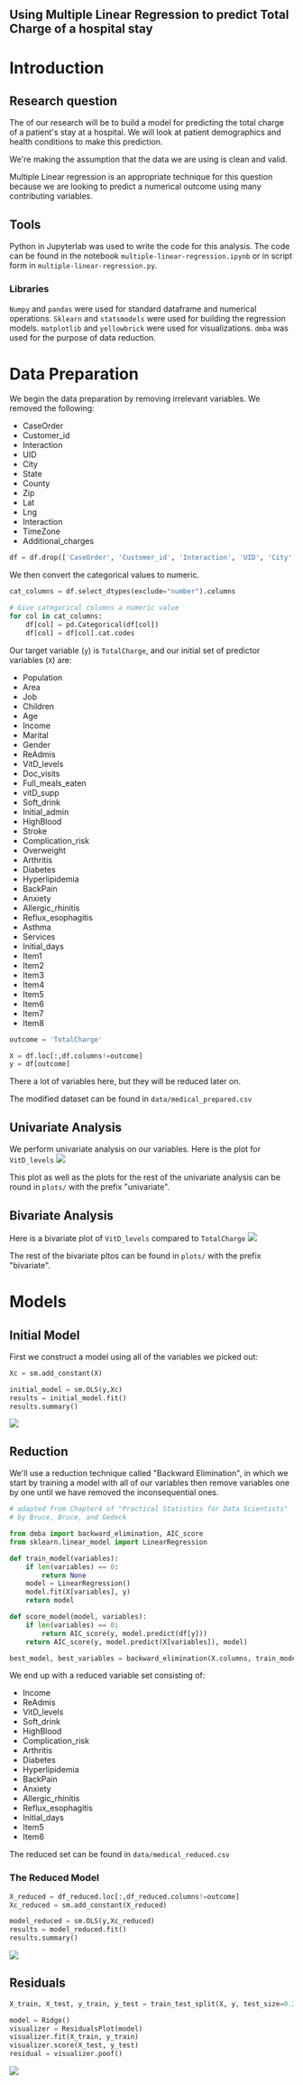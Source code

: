 Using Multiple Linear Regression to predict Total Charge of a hospital stay
---

# Introduction


## Research question

The of our research will be to build a model for predicting the total charge of a patient's stay at a hospital. We will look at patient demographics and health conditions to make this prediction.

We're making the assumption that the data we are using is clean and valid.

Multiple Linear regression is an appropriate technique for this question because we are looking to predict a numerical outcome using many contributing variables.

## Tools

Python in Jupyterlab was used to write the code for this analysis. The code can be found in the notebook ``multiple-linear-regression.ipynb`` or in script form in ``multiple-linear-regression.py``.

### Libraries

``Numpy`` and ``pandas`` were used for standard dataframe and numerical operations. ``Sklearn`` and ``statsmodels`` were used for building the regression models. ``matplotlib`` and ``yellowbrick`` were used for visualizations. ``dmba`` was used for the purpose of data reduction.


# Data Preparation

We begin the data preparation by removing irrelevant variables. We removed the following:
- CaseOrder
- Customer_id
- Interaction
- UID
- City
- State
- County
- Zip
- Lat
- Lng
- Interaction
- TimeZone
- Additional_charges

```python
df = df.drop(['CaseOrder', 'Customer_id', 'Interaction', 'UID', 'City', 'State', 'County', 'Zip', 'Lat', 'Lng', 'Interaction', 'TimeZone', 'Additional_charges'], axis=1)
```

We then convert the categorical values to numeric.

```python
cat_columns = df.select_dtypes(exclude="number").columns

# Give categorical columns a numeric value
for col in cat_columns:
    df[col] = pd.Categorical(df[col])
    df[col] = df[col].cat.codes
```

Our target variable (``y``) is ``TotalCharge``, and our initial set of predictor variables (``X``) are:
- Population
- Area
- Job
- Children
- Age
- Income
- Marital
- Gender
- ReAdmis
- VitD_levels
- Doc_visits
- Full_meals_eaten
- vitD_supp
- Soft_drink
- Initial_admin
- HighBlood
- Stroke
- Complication_risk
- Overweight
- Arthritis
- Diabetes
- Hyperlipidemia
- BackPain
- Anxiety
- Allergic_rhinitis
- Reflux_esophagitis
- Asthma
- Services
- Initial_days
- Item1
- Item2
- Item3
- Item4
- Item5
- Item6
- Item7
- Item8

```python
outcome = 'TotalCharge'

X = df.loc[:,df.columns!=outcome]
y = df[outcome]
```
There a lot of variables here, but they will be reduced later on.

The modified dataset can be found in ``data/medical_prepared.csv``

## Univariate Analysis

We perform univariate analysis on our variables. Here is the plot for ``VitD_levels``
![](./plots/univariate-VitD_levels.png)

This plot as well as the plots for the rest of the univariate analysis can be round in ``plots/`` with the prefix "univariate".

## Bivariate Analysis

Here is a bivariate plot of ``VitD_levels`` compared to ``TotalCharge``
![](./plots/bivariate-TotalCharge-VitD_levels.png)

The rest of the bivariate pltos can be found in ``plots/`` with the prefix "bivariate".

# Models

## Initial Model

First we construct a model using all of the variables we picked out:

```python
Xc = sm.add_constant(X)

initial_model = sm.OLS(y,Xc)
results = initial_model.fit()
results.summary()
```
![](./screenshots/initial.png)

## Reduction

We'll use a reduction technique called "Backward Elimination", in which we start by training a model with all of our variables then remove variables one by one until we have removed the inconsequential ones.

```python
# adapted from Chapter4 of "Practical Statistics for Data Scientists" 
# by Bruce, Bruce, and Gedeck

from dmba import backward_elimination, AIC_score
from sklearn.linear_model import LinearRegression

def train_model(variables):
    if len(variables) == 0:
        return None
    model = LinearRegression()
    model.fit(X[variables], y)
    return model

def score_model(model, variables):
    if len(variables) == 0:
        return AIC_score(y, model.predict(df[y]))
    return AIC_score(y, model.predict(X[variables]), model)

best_model, best_variables = backward_elimination(X.columns, train_model, score_model, verbose=True)
```

We end up with a reduced variable set consisting of:
- Income
- ReAdmis
- VitD_levels
- Soft_drink
- HighBlood
- Complication_risk
- Arthritis
- Diabetes
- Hyperlipidemia
- BackPain
- Anxiety
- Allergic_rhinitis
- Reflux_esophagitis
- Initial_days
- Item5
- Item6

The reduced set can be found in ``data/medical_reduced.csv``

### The Reduced Model

```python
X_reduced = df_reduced.loc[:,df_reduced.columns!=outcome]
Xc_reduced = sm.add_constant(X_reduced)

model_reduced = sm.OLS(y,Xc_reduced)
results = model_reduced.fit()
results.summary()
```
![](screenshots/reduced.png)

## Residuals


```python
X_train, X_test, y_train, y_test = train_test_split(X, y, test_size=0.2)

model = Ridge()
visualizer = ResidualsPlot(model)
visualizer.fit(X_train, y_train)
visualizer.score(X_test, y_test)
residual = visualizer.poof()
```
![](plots/residual-plot.png)

